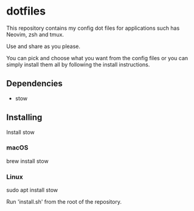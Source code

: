 # dotfiles

This repository contains my config dot files for applications such has Neovim, zsh and tmux. 

Use and share as you please.

You can pick and choose what you want from the config files or you can simply install them all by following the install instructions. 

## Dependencies

- stow

## Installing

Install stow

### macOS

brew install stow

### Linux

sudo apt install stow

Run 'install.sh' from the root of the repository. 
